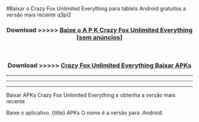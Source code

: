 #Baixar o Crazy Fox Unlimited Everything   para tablets Android gratuitos a versão mais recente q3pi2


<div align="center">
<h3>Download >>>>> <a href="https://pt-web.web.app/?pt= Crazy Fox Unlimited Everything ">Baixe o A P K Crazy Fox Unlimited Everything  [sem anúncios]</a></h3><br>

<h3>Download >>>>> <a href="https://pt-web.web.app/?pt= Crazy Fox Unlimited Everything ">Crazy Fox Unlimited Everything  Baixar APKs</a></h3>
</div>

----------------------------------------------------------

----------------------------------------------------------

----------------------------------------------------------

Baixar APKs Crazy Fox Unlimited Everything  e obtenha a versão mais recente

Baixe o aplicativo. {title} APKs O nome é a versão para .Android.


